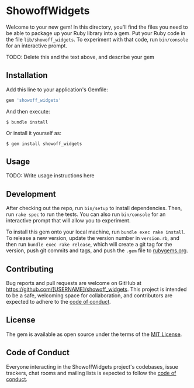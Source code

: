 # ShowoffWidgets

Welcome to your new gem! In this directory, you'll find the files you need to be able to package up your Ruby library into a gem. Put your Ruby code in the file `lib/showoff_widgets`. To experiment with that code, run `bin/console` for an interactive prompt.

TODO: Delete this and the text above, and describe your gem

## Installation

Add this line to your application's Gemfile:

```ruby
gem 'showoff_widgets'
```

And then execute:

    $ bundle install

Or install it yourself as:

    $ gem install showoff_widgets

## Usage

TODO: Write usage instructions here

## Development

After checking out the repo, run `bin/setup` to install dependencies. Then, run `rake spec` to run the tests. You can also run `bin/console` for an interactive prompt that will allow you to experiment.

To install this gem onto your local machine, run `bundle exec rake install`. To release a new version, update the version number in `version.rb`, and then run `bundle exec rake release`, which will create a git tag for the version, push git commits and tags, and push the `.gem` file to [rubygems.org](https://rubygems.org).

## Contributing

Bug reports and pull requests are welcome on GitHub at https://github.com/[USERNAME]/showoff_widgets. This project is intended to be a safe, welcoming space for collaboration, and contributors are expected to adhere to the [code of conduct](https://github.com/[USERNAME]/showoff_widgets/blob/master/CODE_OF_CONDUCT.md).


## License

The gem is available as open source under the terms of the [MIT License](https://opensource.org/licenses/MIT).

## Code of Conduct

Everyone interacting in the ShowoffWidgets project's codebases, issue trackers, chat rooms and mailing lists is expected to follow the [code of conduct](https://github.com/[USERNAME]/showoff_widgets/blob/master/CODE_OF_CONDUCT.md).
